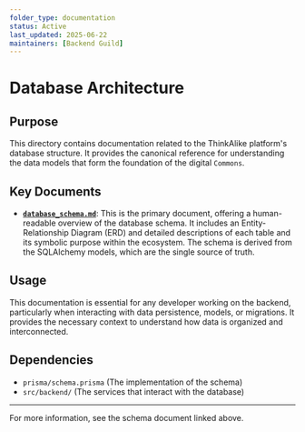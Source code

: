```yaml
---
folder_type: documentation
status: Active
last_updated: 2025-06-22
maintainers: [Backend Guild]
---
```


# Database Architecture

## Purpose
This directory contains documentation related to the ThinkAlike platform's database structure. It provides the canonical reference for understanding the data models that form the foundation of the digital `Commons`.

## Key Documents

- **[`database_schema.md`](./database_schema.md)**: This is the primary document, offering a human-readable overview of the database schema. It includes an Entity-Relationship Diagram (ERD) and detailed descriptions of each table and its symbolic purpose within the ecosystem. The schema is derived from the SQLAlchemy models, which are the single source of truth.

## Usage
This documentation is essential for any developer working on the backend, particularly when interacting with data persistence, models, or migrations. It provides the necessary context to understand how data is organized and interconnected.

## Dependencies
- `prisma/schema.prisma` (The implementation of the schema)
- `src/backend/` (The services that interact with the database)

---
For more information, see the schema document linked above.

